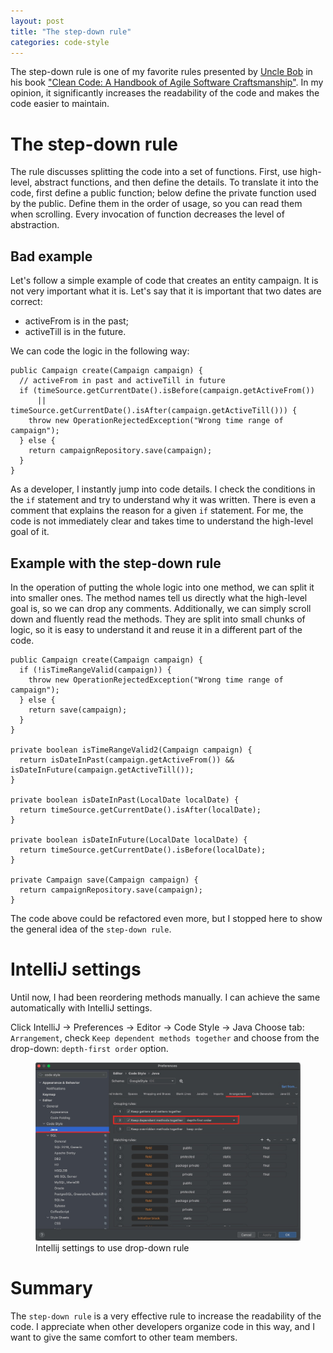```yaml
---
layout: post
title: "The step-down rule"
categories: code-style
---
```


The step-down rule is one of my favorite rules presented by [Uncle Bob](https://en.wikipedia.org/wiki/Robert_C._Martin) in his book ["Clean Code: A Handbook of Agile Software Craftsmanship"](https://www.oreilly.com/library/view/clean-code-a/9780136083238/).
In my opinion, it significantly increases the readability of the code and makes the code easier to maintain.

# The step-down rule

The rule discusses splitting the code into a set of functions. First, use high-level, abstract functions, and then define the details.
To translate it into the code, first define a public function; below define the private function used by the public. Define them in the order of usage, so you can read them when scrolling. Every invocation of function decreases the level of abstraction.

## Bad example
Let's follow a simple example of code that creates an entity campaign.
It is not very important what it is. Let's say that it is important that two dates are correct:
* activeFrom is in the past;
* activeTill is in the future.

We can code the logic in the following way:

```
public Campaign create(Campaign campaign) {
  // activeFrom in past and activeTill in future 
  if (timeSource.getCurrentDate().isBefore(campaign.getActiveFrom())
      || timeSource.getCurrentDate().isAfter(campaign.getActiveTill())) {
    throw new OperationRejectedException("Wrong time range of campaign");
  } else {
    return campaignRepository.save(campaign);
  }
}
```

As a developer, I instantly jump into code details. I check the conditions in the `if` statement and try to understand why it was written.
There is even a comment that explains the reason for a given `if` statement.
For me, the code is not immediately clear and takes time to understand the high-level goal of it.

## Example with the step-down rule
In the operation of putting the whole logic into one method, we can split it into smaller ones. The method names tell us directly what the high-level goal is, so we can drop any comments.
Additionally, we can simply scroll down and fluently read the methods. They are split into small chunks of logic, so it is easy to understand it and reuse it in a different part of the code.

```
public Campaign create(Campaign campaign) {
  if (!isTimeRangeValid(campaign)) {
    throw new OperationRejectedException("Wrong time range of campaign");
  } else {
    return save(campaign);
  }
}

private boolean isTimeRangeValid2(Campaign campaign) {
  return isDateInPast(campaign.getActiveFrom()) && isDateInFuture(campaign.getActiveTill());
}

private boolean isDateInPast(LocalDate localDate) {
  return timeSource.getCurrentDate().isAfter(localDate);
}

private boolean isDateInFuture(LocalDate localDate) {
  return timeSource.getCurrentDate().isBefore(localDate);
}

private Campaign save(Campaign campaign) {
  return campaignRepository.save(campaign);
}
```
The code above could be refactored even more, but I stopped here to show the general idea of the `step-down rule`.

# IntelliJ settings
Until now, I had been reordering methods manually.
I can achieve the same automatically with IntelliJ settings.

Click IntelliJ -> Preferences -> Editor -> Code Style -> Java
Choose tab: `Arrangement`, check `Keep dependent methods together` and choose from the drop-down: `depth-first order` option.

<figure>
  <img src="/assets/2021-04-01-step-down-rule/intellij_settings.jpg" alt="Intellij settings to use drop-down rule"> 
  <figcaption>Intellij settings to use drop-down rule</figcaption>
</figure>

# Summary
The `step-down rule` is a very effective rule to increase the readability of the code.
I appreciate when other developers organize code in this way, and I want to give the same comfort to other team members.
